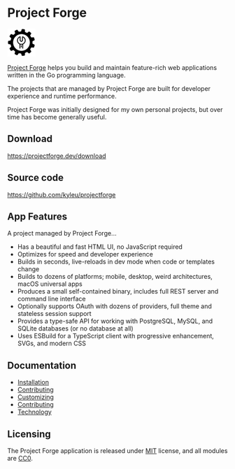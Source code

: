 <!--- $PF_IGNORE$ -->
# Project Forge
![app logo](./assets/favicon.png)

[Project Forge](https://projectforge.dev) helps you build and maintain feature-rich web applications written in the Go programming language.

The projects that are managed by Project Forge are built for developer experience and runtime performance.

Project Forge was initially designed for my own personal projects, but over time has become generally useful. 

## Download

https://projectforge.dev/download

## Source code

https://github.com/kyleu/projectforge

## App Features

A project managed by Project Forge...

- Has a beautiful and fast HTML UI, no JavaScript required
- Optimizes for speed and developer experience
- Builds in seconds, live-reloads in dev mode when code or templates change
- Builds to dozens of platforms; mobile, desktop, weird architectures, macOS universal apps
- Produces a small self-contained binary, includes full REST server and command line interface
- Optionally supports OAuth with dozens of providers, full theme and stateless session support
- Provides a type-safe API for working with PostgreSQL, MySQL, and SQLite databases (or no database at all)
- Uses ESBuild for a TypeScript client with progressive enhancement, SVGs, and modern CSS

## Documentation

- [Installation](doc/installation.md)
- [Contributing](doc/contributing.md)
- [Customizing](doc/customizing.md)
- [Contributing](doc/contributing.md)
- [Technology](doc/technology.md)

## Licensing

The Project Forge application is released under [MIT](LICENSE.md) license, and all modules are [CC0](https://creativecommons.org/publicdomain/zero/1.0/).
